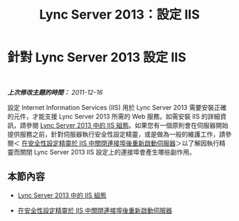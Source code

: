 ﻿---
title: Lync Server 2013：設定 IIS
TOCTitle: 設定 IIS
ms:assetid: bc4ae8cc-ec0c-42f1-9034-058930e530d6
ms:mtpsurl: https://technet.microsoft.com/zh-tw/library/Gg412918(v=OCS.15)
ms:contentKeyID: 49292158
ms.date: 08/10/2015
mtps_version: v=OCS.15
ms.translationtype: HT
---

# 針對 Lync Server 2013 設定 IIS

 

_**上次修改主題的時間：** 2011-12-16_

設定 Internet Information Services (IIS) 用於 Lync Server 2013 需要安裝正確的元件，才能支援 Lync Server 2013 所需的 Web 服務。如需安裝 IIS 的詳細資訊，請參閱 [Lync Server 2013 中的 IIS 組態](lync-server-2013-iis-configuration.md)。如果您有一個原則會在伺服器開始提供服務之前，針對伺服器執行安全性設定精靈，或是做為一般的維護工作，請參閱＜ [在安全性設定精靈於 IIS 中關閉連接埠後重新啟動伺服器](lync-server-2013-re-activate-server-after-security-configuration-wizard-closes-ports-in-iis.md)＞以了解因執行精靈而關閉 Lync Server 2013 IIS 設定上的連接埠會產生哪些副作用。

## 本節內容

  - [Lync Server 2013 中的 IIS 組態](lync-server-2013-iis-configuration.md)

  - [在安全性設定精靈於 IIS 中關閉連接埠後重新啟動伺服器](lync-server-2013-re-activate-server-after-security-configuration-wizard-closes-ports-in-iis.md)

